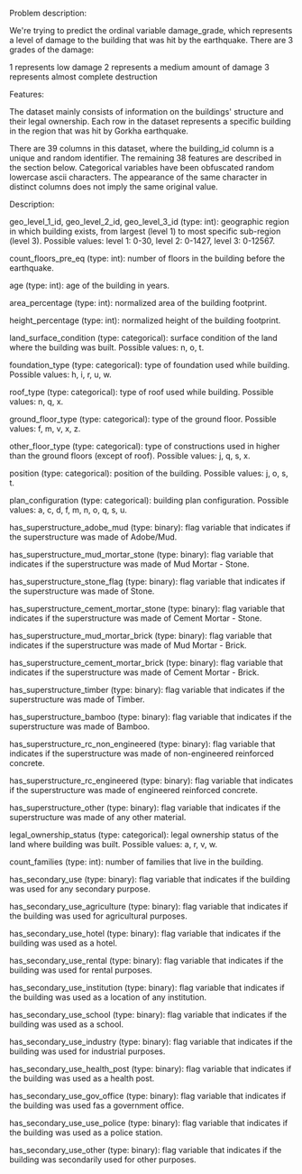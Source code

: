 Problem description:

We're trying to predict the ordinal variable damage_grade, which represents a level of damage to the building that was hit by the earthquake. There are 3 grades of the damage:

1 represents low damage
2 represents a medium amount of damage
3 represents almost complete destruction

Features:

The dataset mainly consists of information on the buildings' structure and their legal ownership. Each row in the dataset represents a specific building in the region that was hit by Gorkha earthquake.

There are 39 columns in this dataset, where the building_id column is a unique and random identifier. The remaining 38 features are described in the section below. Categorical variables have been obfuscated random lowercase ascii characters. The appearance of the same character in distinct columns does not imply the same original value.


Description:

geo_level_1_id, geo_level_2_id, geo_level_3_id (type: int): geographic region in which building exists, from largest (level 1) to most specific sub-region (level 3). Possible values: level 1: 0-30, level 2: 0-1427, level 3: 0-12567.

count_floors_pre_eq (type: int): number of floors in the building before the earthquake.

age (type: int): age of the building in years.

area_percentage (type: int): normalized area of the building footprint.

height_percentage (type: int): normalized height of the building footprint.

land_surface_condition (type: categorical): surface condition of the land where the building was built. Possible values: n, o, t.

foundation_type (type: categorical): type of foundation used while building. Possible values: h, i, r, u, w.

roof_type (type: categorical): type of roof used while building. Possible values: n, q, x.

ground_floor_type (type: categorical): type of the ground floor. Possible values: f, m, v, x, z.

other_floor_type (type: categorical): type of constructions used in higher than the ground floors (except of roof). Possible values: j, q, s, x.

position (type: categorical): position of the building. Possible values: j, o, s, t.

plan_configuration (type: categorical): building plan configuration. Possible values: a, c, d, f, m, n, o, q, s, u.

has_superstructure_adobe_mud (type: binary): flag variable that indicates if the superstructure was made of Adobe/Mud.

has_superstructure_mud_mortar_stone (type: binary): flag variable that indicates if the superstructure was made of Mud Mortar - Stone.

has_superstructure_stone_flag (type: binary): flag variable that indicates if the superstructure was made of Stone.

has_superstructure_cement_mortar_stone (type: binary): flag variable that indicates if the superstructure was made of Cement Mortar - Stone.

has_superstructure_mud_mortar_brick (type: binary): flag variable that indicates if the superstructure was made of Mud Mortar - Brick.

has_superstructure_cement_mortar_brick (type: binary): flag variable that indicates if the superstructure was made of Cement Mortar - Brick.

has_superstructure_timber (type: binary): flag variable that indicates if the superstructure was made of Timber.

has_superstructure_bamboo (type: binary): flag variable that indicates if the superstructure was made of Bamboo.

has_superstructure_rc_non_engineered (type: binary): flag variable that indicates if the superstructure was made of non-engineered reinforced concrete.

has_superstructure_rc_engineered (type: binary): flag variable that indicates if the superstructure was made of engineered reinforced concrete.

has_superstructure_other (type: binary): flag variable that indicates if the superstructure was made of any other material.

legal_ownership_status (type: categorical): legal ownership status of the land where building was built. Possible values: a, r, v, w.

count_families (type: int): number of families that live in the building.

has_secondary_use (type: binary): flag variable that indicates if the building was used for any secondary purpose.

has_secondary_use_agriculture (type: binary): flag variable that indicates if the building was used for agricultural purposes.

has_secondary_use_hotel (type: binary): flag variable that indicates if the building was used as a hotel.

has_secondary_use_rental (type: binary): flag variable that indicates if the building was used for rental purposes.

has_secondary_use_institution (type: binary): flag variable that indicates if the building was used as a location of any institution.

has_secondary_use_school (type: binary): flag variable that indicates if the building was used as a school.

has_secondary_use_industry (type: binary): flag variable that indicates if the building was used for industrial purposes.

has_secondary_use_health_post (type: binary): flag variable that indicates if the building was used as a health post.

has_secondary_use_gov_office (type: binary): flag variable that indicates if the building was used fas a government office.

has_secondary_use_use_police (type: binary): flag variable that indicates if the building was used as a police station.

has_secondary_use_other (type: binary): flag variable that indicates if the building was secondarily used for other purposes.
